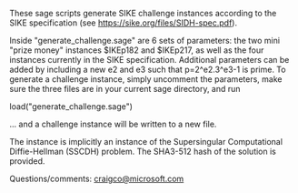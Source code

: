 These sage scripts generate SIKE challenge instances according to the SIKE specification (see https://sike.org/files/SIDH-spec.pdf). 

Inside "generate_challenge.sage" are 6 sets of parameters: the two mini "prize money" instances $IKEp182 and $IKEp217, as well as the four instances currently in the SIKE specification. Additional parameters can be added by including a new e2 and e3 such that p=2^e2.3^e3-1 is prime. To generate a challenge instance, simply uncomment the parameters, make sure the three files are in your current sage directory, and run

load("generate_challenge.sage")

... and a challenge instance will be written to a new file. 

The instance is implicitly an instance of the Supersingular Computational Diffie-Hellman (SSCDH) problem. The SHA3-512 hash of the solution is provided. 

Questions/comments: craigco@microsoft.com
